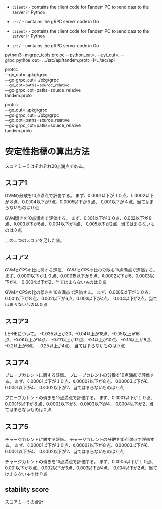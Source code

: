 
- `client/` - contains the client code for Tandem PC to send data to the server in Python
- `src/` - contains the gRPC server code in Go



- `client/` - contains the client code for Tandem PC to send data to the server in Python
- `src/` - contains the gRPC server code in Go


python3 -m grpc_tools.protoc  --python_out=. --pyi_out=. --grpc_python_out=. ../src/api/tandem.proto -I=../src/api


protoc \
  --go_out=../pkg/grpc \
  --go-grpc_out=../pkg/grpc \
  --go_opt=paths=source_relative \
  --go-grpc_opt=paths=source_relative \
 tandem.proto


protoc \
  --go_out=../pkg/grpc \
  --go-grpc_out=../pkg/grpc \
  --go_opt=paths=source_relative \
  --go-grpc_opt=paths=source_relative \
 tandem.proto


# 安定性指標の算出方法

スコア１－５はそれぞれ20点満点である。

## スコア1
GVMの分散を10点満点で評価する。
まず、0.0001以下が１０点、0.0002以下が８点、0.0004以下が7点、0.0005以下が６点、 0.001以下が４点、当てはまらないものは０点

GVM傾きを10点満点で評価する。
まず、0.001以下が１０点、0.002以下が８点、0.003以下が6点、0.004以下が4点、 0.005以下が2点、当てはまらないものは０点

この二つのスコアを足した値。

## スコア2
GVMとCPSの比に関する評価。
GVMとCPSの比の分散を10点満点で評価する。
まず、0.0001以下が１０点、0.00015以下が８点、0.0002以下が6、0.0003以下が4、 0.0004以下が2、当てはまらないものは０点

GVMとCPSの比の傾きを10点満点で評価する。
まず、0.0005以下が１０点、0.001以下が８点、0.002以下が6点、0.003以下が4点、 0.004以下が2点、当てはまらないものは０点
## スコア3
LE-HEについて。
-0.035以上が20、-0.04以上が18点、-0.05以上が16点、-0.06以上が14点、 -0.07以上が12点、-0.1以上が10点、 -0.15以上が8点、 -0.2以上が6点、- 0.25以上が4点、 当てはまらないものは０点
## スコア4
プローブカレントに関する評価。
プローブカレントの分散を10点満点で評価する。
まず、0.00001以下が１０点、0.00002以下が８点、0.00003以下が6、0.0001以下が4、 0.0002以下が2、当てはまらないものは０点

プローブカレントの傾きを10点満点で評価する。
まず、0.0001以下が１０点、0.00015以下が８点、0.0002以下が6、0.0003以下が4、 0.0004以下が2、当てはまらないものは０点
## スコア5
チャージカレントに関する評価。
チャージカレントの分散を10点満点で評価する。
まず、0.00001以下が１０点、0.00002以下が８点、0.00003以下が6、0.0001以下が4、 0.0002以下が2、当てはまらないものは０点

チャージカレントの傾きを10点満点で評価する。
まず、0.0005以下が１０点、0.001以下が８点、0.002以下が6点、0.003以下が4点、 0.004以下が2点、当てはまらないものは０点
## stability score
スコア１－５の合計